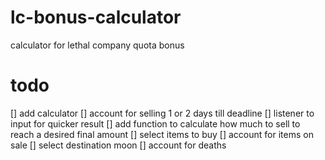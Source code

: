 # lc-bonus-calculator

calculator for lethal company quota bonus

# todo

[] add calculator
  [] account for selling 1 or 2 days till deadline
  [] listener to input for quicker result
[] add function to calculate how much to sell to reach a desired final amount
  [] select items to buy
  [] account for items on sale
  [] select destination moon
[] account for deaths
